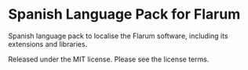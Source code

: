 # Spanish Language Pack for Flarum

Spanish language pack to localise the Flarum software, including its extensions and libraries.

Released under the MIT license. Please see the license terms.